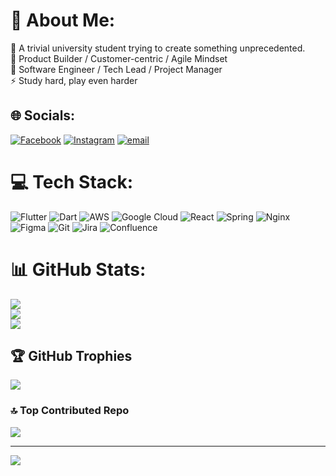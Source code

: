 # 💫 About Me:
🔭 A trivial university student trying to create something unprecedented.<br>🤝 Product Builder / Customer-centric / Agile Mindset<br>🌱 Software Engineer / Tech Lead / Project Manager<br>⚡ Study hard, play even harder


## 🌐 Socials:
[![Facebook](https://img.shields.io/badge/Facebook-%231877F2.svg?logo=Facebook&logoColor=white)](https://facebook.com/facebook.com/pvlinh.neu) [![Instagram](https://img.shields.io/badge/Instagram-%23E4405F.svg?logo=Instagram&logoColor=white)](https://instagram.com/phongphong.28) [![email](https://img.shields.io/badge/Email-D14836?logo=gmail&logoColor=white)](mailto:pvlinh.sitde@gmail.com) 

# 💻 Tech Stack:
![Flutter](https://img.shields.io/badge/Flutter-%2302569B.svg?style=for-the-badge&logo=Flutter&logoColor=white) ![Dart](https://img.shields.io/badge/dart-%230175C2.svg?style=for-the-badge&logo=dart&logoColor=white) ![AWS](https://img.shields.io/badge/AWS-%23FF9900.svg?style=for-the-badge&logo=amazon-aws&logoColor=white) ![Google Cloud](https://img.shields.io/badge/GoogleCloud-%234285F4.svg?style=for-the-badge&logo=google-cloud&logoColor=white) ![React](https://img.shields.io/badge/react-%2320232a.svg?style=for-the-badge&logo=react&logoColor=%2361DAFB) ![Spring](https://img.shields.io/badge/spring-%236DB33F.svg?style=for-the-badge&logo=spring&logoColor=white) ![Nginx](https://img.shields.io/badge/nginx-%23009639.svg?style=for-the-badge&logo=nginx&logoColor=white) ![Figma](https://img.shields.io/badge/figma-%23F24E1E.svg?style=for-the-badge&logo=figma&logoColor=white) ![Git](https://img.shields.io/badge/git-%23F05033.svg?style=for-the-badge&logo=git&logoColor=white) ![Jira](https://img.shields.io/badge/jira-%230A0FFF.svg?style=for-the-badge&logo=jira&logoColor=white) ![Confluence](https://img.shields.io/badge/confluence-%23172BF4.svg?style=for-the-badge&logo=confluence&logoColor=white)
# 📊 GitHub Stats:
![](https://github-readme-stats.vercel.app/api?username=P-ro-VL&theme=dark&hide_border=true&include_all_commits=true&count_private=true)<br/>
![](https://nirzak-streak-stats.vercel.app/?user=P-ro-VL&theme=dark&hide_border=true)<br/>
![](https://github-readme-stats.vercel.app/api/top-langs/?username=P-ro-VL&theme=dark&hide_border=true&include_all_commits=true&count_private=true&layout=compact)

## 🏆 GitHub Trophies
![](https://github-profile-trophy.vercel.app/?username=P-ro-VL&theme=dark&no-frame=true&no-bg=true&margin-w=4)

### 🔝 Top Contributed Repo
![](https://github-contributor-stats.vercel.app/api?username=P-ro-VL&limit=5&theme=dark&combine_all_yearly_contributions=true)

---
[![](https://visitcount.itsvg.in/api?id=P-ro-VL&icon=0&color=0)](https://visitcount.itsvg.in)

<!-- Proudly created with GPRM ( https://gprm.itsvg.in ) -->
